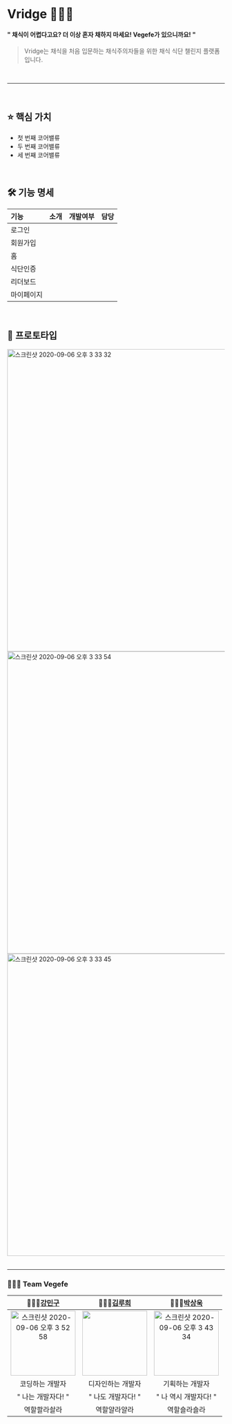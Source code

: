 # Vridge 🌿🌿🌿
#### " 채식이 어렵다고요? 더 이상 혼자 채하지 마세요! Vegefe가 있으니까요! "
> Vridge는 채식을 처음 입문하는 채식주의자들을 위한 채식 식단 챌린지 플랫폼입니다. <br>

<br>

---

<br>

## ⭐️ 핵심 가치
* 첫 번째 코어밸류
* 두 번째 코어밸류
* 세 번째 코어밸류

<br>

## 🛠 기능 명세
| 기능 | 소개 | 개발여부 | 담당 |
| :--- | :--- | :--- | :--- |
| 로그인 |  |  |  |
| 회원가입 |  |  |  |
| 홈 |  |  |  |
| 식단인증 |  |  |  |
| 리더보드 |  |  |  |
| 마이페이지 |  |  |  |



<br>

## 📱 프로토타입
<img width="700" alt="스크린샷 2020-09-06 오후 3 33 32" src="https://user-images.githubusercontent.com/63235947/92319794-f2d32900-f056-11ea-99e8-12d7779f949b.png">

<img width="700" alt="스크린샷 2020-09-06 오후 3 33 54" src="https://user-images.githubusercontent.com/63235947/92319821-4180c300-f057-11ea-9ae8-47510abb126e.png">

<img width="700" alt="스크린샷 2020-09-06 오후 3 33 45" src="https://user-images.githubusercontent.com/63235947/92319808-3037b680-f057-11ea-84b6-a84b36defc2a.png">


<br>
<br> 

---

### 👨‍👨‍👧 Team Vegefe
| 👨🏻‍💻[강민구](https://github.com/minguking) | 👩🏻‍💻[김루희](https://github.com/heerucan) | 👨🏻‍💻[박상욱](https://github.com/haloswpark) |
| :---: | :---: | :---: |
| <img width="150" alt="스크린샷 2020-09-06 오후 3 52 58" src="https://user-images.githubusercontent.com/63235947/92320009-0b444300-f059-11ea-9ec2-ae9bb6d295f8.png"> | <img width='150' src="https://user-images.githubusercontent.com/63235947/92319855-9cb2b580-f057-11ea-843a-8fe6e7a1a390.png"> | <img width="150" alt="스크린샷 2020-09-06 오후 3 43 34" src="https://user-images.githubusercontent.com/63235947/92319861-bfdd6500-f057-11ea-969d-3e6c37862970.png"> |
| 코딩하는 개발자 | 디자인하는 개발자 | 기획하는 개발자 |
| " 나는 개발자다! " | " 나도 개발자다! " | " 나 역시 개발자다! " |
| 역할쏼라솰라 | 역할얄라얄라 | 역할숄라숄라 |



